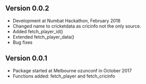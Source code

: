 ## Version 0.0.2
  * Development at Numbat Hackathon, February 2018
  * Changed name to cricketdata as cricinfo not the only source.
  * Added fetch_player_id()
  * Extended fetch_player_data()
  * Bug fixes

## Version 0.0.1
  * Package started at Melbourne ozunconf in October 2017
  * Functions added: fetch_player and fetch_cricinfo

